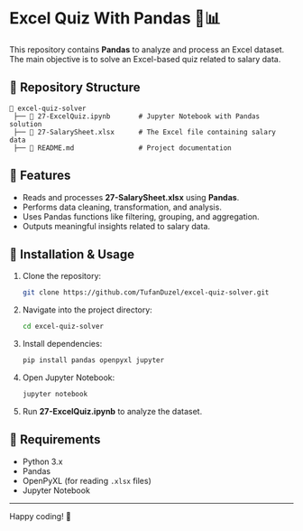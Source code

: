 # Excel Quiz With Pandas 📝📊

This repository contains **Pandas** to analyze and process an Excel dataset. The main objective is to solve an Excel-based quiz related to salary data.

## 📂 Repository Structure
```
📂 excel-quiz-solver
 ├── 📜 27-ExcelQuiz.ipynb       # Jupyter Notebook with Pandas solution
 ├── 📜 27-SalarySheet.xlsx      # The Excel file containing salary data
 ├── 📜 README.md                # Project documentation
```

## 🚀 Features
- Reads and processes **27-SalarySheet.xlsx** using **Pandas**.
- Performs data cleaning, transformation, and analysis.
- Uses Pandas functions like filtering, grouping, and aggregation.
- Outputs meaningful insights related to salary data.

## 🔧 Installation & Usage

1. Clone the repository:
   ```bash
   git clone https://github.com/TufanDuzel/excel-quiz-solver.git
   ```
2. Navigate into the project directory:
   ```bash
   cd excel-quiz-solver
   ```
3. Install dependencies:
   ```bash
   pip install pandas openpyxl jupyter
   ```
4. Open Jupyter Notebook:
   ```bash
   jupyter notebook
   ```
5. Run **27-ExcelQuiz.ipynb** to analyze the dataset.

## 📌 Requirements
- Python 3.x
- Pandas
- OpenPyXL (for reading `.xlsx` files)
- Jupyter Notebook

---

Happy coding! 🚀
